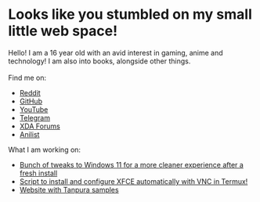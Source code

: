 # Looks like you stumbled on my small little web space!
Hello! I am a 16 year old with an avid interest in gaming, anime and technology! I am also into books, alongside other things.<br> <br>
Find me on: <br>
* [Reddit](https://reddit.com/u/thefrind54)
* [GitHub](https://github.com/yurikodesu)
* [YouTube](https://youtube.com/@yuriko54)
* [Telegram](https://t.me/yuriko546)
* [XDA Forums](https://xdaforums.com/m/hyperio546.12460877/)
* [Anilist](https://anilist.co/user/yurikodesu/) <br>

What I am working on: <br>
- [Bunch of tweaks to Windows 11 for a more cleaner experience after a fresh install](https://github.com/yurikodesu/cleanerwin11)
- [Script to install and configure XFCE automatically with VNC in Termux!](https://github.com/yurikodesu/termux-xfce)
- [Website with Tanpura samples](https://yurikodesu.github.io/tanpura-online)
